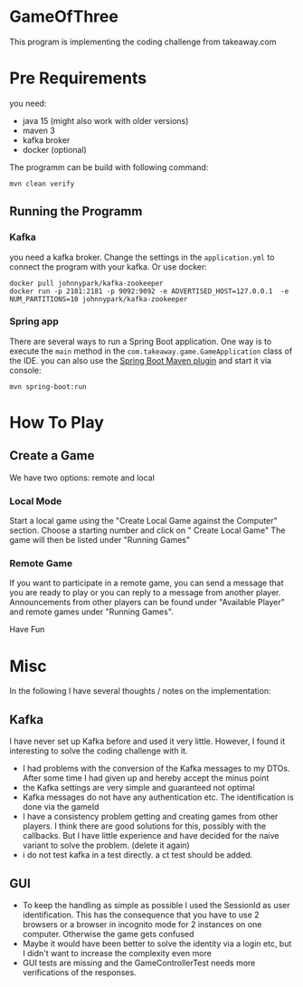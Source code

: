 # GameOfThree

This program is implementing the coding challenge from takeaway.com

# Pre Requirements

you need:

* java 15 (might also work with older versions)
* maven 3
* kafka broker
* docker (optional)

The programm can be build with following command:

```shell
mvn clean verify
```

## Running the Programm

### Kafka

you need a kafka broker. Change the settings in the `application.yml` to connect the program with your kafka. Or use
docker:

```shell
docker pull johnnypark/kafka-zookeeper
docker run -p 2181:2181 -p 9092:9092 -e ADVERTISED_HOST=127.0.0.1  -e NUM_PARTITIONS=10 johnnypark/kafka-zookeeper
```

### Spring app

There are several ways to run a Spring Boot application. One way is to execute the `main` method in
the `com.takeaway.game.GameApplication` class of the IDE. you can also use
the [Spring Boot Maven plugin](https://docs.spring.io/spring-boot/docs/current/reference/html/build-tool-plugins-maven-plugin.html)
and start it via console:

```shell
mvn spring-boot:run
```

# How To Play

## Create a Game

We have two options: remote and local

### Local Mode

Start a local game using the "Create Local Game against the Computer" section. Choose a starting number and click on "
Create Local Game" The game will then be listed under "Running Games"

### Remote Game

If you want to participate in a remote game, you can send a message that you are ready to play or you can reply to a
message from another player. Announcements from other players can be found under "Available Player" and remote games
under "Running Games".

Have Fun

# Misc

In the following I have several thoughts / notes on the implementation:

## Kafka

I have never set up Kafka before and used it very little. However, I found it interesting to solve the coding challenge
with it.

* I had problems with the conversion of the Kafka messages to my DTOs. After some time I had given up and hereby accept
  the minus point
* the Kafka settings are very simple and guaranteed not optimal
* Kafka messages do not have any authentication etc. The identification is done via the gameId
* I have a consistency problem getting and creating games from other players. I think there are good solutions for this,
  possibly with the callbacks. But I have little experience and have decided for the naive variant to solve the
  problem. (delete it again)
* i do not test kafka in a test directly. a ct test should be added.

## GUI

* To keep the handling as simple as possible I used the SessionId as user identification. This has the consequence that
  you have to use 2 browsers or a browser in incognito mode for 2 instances on one computer. Otherwise the game gets
  confused
* Maybe it would have been better to solve the identity via a login etc, but I didn't want to increase the complexity
  even more
* GUI tests are missing and the GameControllerTest needs more verifications of the responses.

